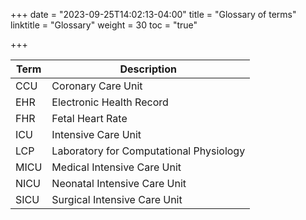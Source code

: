 +++
date = "2023-09-25T14:02:13-04:00"
title = "Glossary of terms"
linktitle = "Glossary"
weight = 30
toc = "true"

+++

Term | Description
---- | -----
CCU | Coronary Care Unit
EHR | Electronic Health Record
FHR | Fetal Heart Rate
ICU | Intensive Care Unit
LCP | Laboratory for Computational Physiology
MICU | Medical Intensive Care Unit
NICU | Neonatal Intensive Care Unit
SICU | Surgical Intensive Care Unit